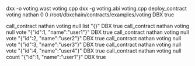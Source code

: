 dxx -o voting.wast voting.cpp
dxx -g voting.abi voting.cpp
deploy_contract voting nathan 0 0 /root/dbxchain/contracts/examples/voting DBX true

call_contract nathan voting null list "{}" DBX true
call_contract nathan voting null vote "{\"id\":1, \"name\":\"user1\"}" DBX true
call_contract nathan voting null vote "{\"id\":2, \"name\":\"user2\"}" DBX true
call_contract nathan voting null vote "{\"id\":3, \"name\":\"user3\"}" DBX true
call_contract nathan voting null vote "{\"id\":4, \"name\":\"user4\"}" DBX true
call_contract nathan voting null count "{\"id\":1, \"name\":\"user1\"}" DBX true
